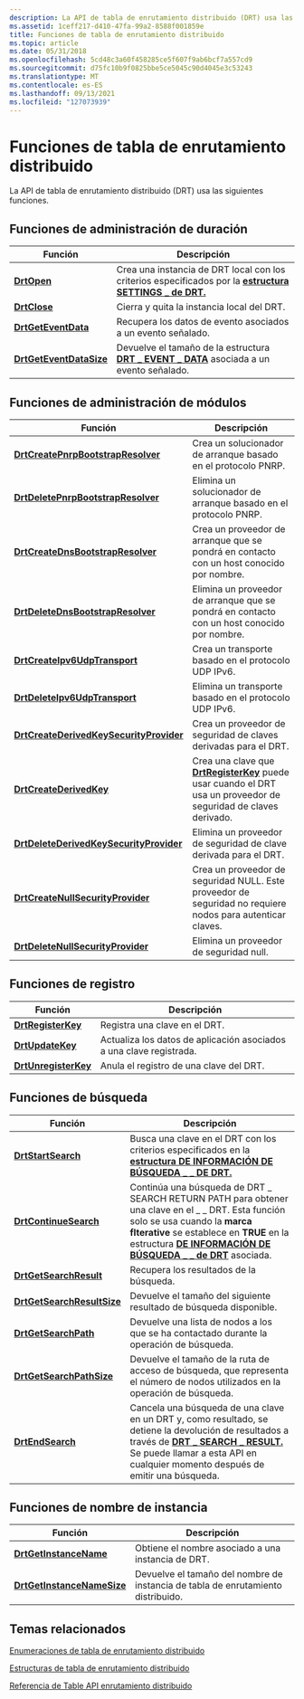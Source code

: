```yaml
---
description: La API de tabla de enrutamiento distribuido (DRT) usa las siguientes funciones.
ms.assetid: 1ceff217-d410-47fa-99a2-8588f001859e
title: Funciones de tabla de enrutamiento distribuido
ms.topic: article
ms.date: 05/31/2018
ms.openlocfilehash: 5cd48c3a60f458285ce5f607f9ab6bcf7a557cd9
ms.sourcegitcommit: d75fc10b9f0825bbe5ce5045c90d4045e3c53243
ms.translationtype: MT
ms.contentlocale: es-ES
ms.lasthandoff: 09/13/2021
ms.locfileid: "127073939"
---
```

# <a name="distributed-routing-table-functions"></a>Funciones de tabla de enrutamiento distribuido

La API de tabla de enrutamiento distribuido (DRT) usa las siguientes funciones.

## <a name="lifetime-management-functions"></a>Funciones de administración de duración



| Función                                           | Descripción                                                                                                    |
|----------------------------------------------------|----------------------------------------------------------------------------------------------------------------|
| [**DrtOpen**](/windows/desktop/api/drt/nf-drt-drtopen)                         | Crea una instancia de DRT local con los criterios especificados por la [**estructura SETTINGS \_ de DRT.**](/windows/desktop/api/drt/ns-drt-drt_settings)  |
| [**DrtClose**](/windows/desktop/api/drt/nf-drt-drtclose)                       | Cierra y quita la instancia local del DRT.                                                              |
| [**DrtGetEventData**](/windows/desktop/api/drt/nf-drt-drtgeteventdata)         | Recupera los datos de evento asociados a un evento señalado.                                                         |
| [**DrtGetEventDataSize**](/windows/desktop/api/drt/nf-drt-drtgeteventdatasize) | Devuelve el tamaño de la estructura [**DRT \_ EVENT \_ DATA**](/windows/desktop/api/drt/ns-drt-drt_event_data) asociada a un evento señalado. |



 

## <a name="module-management-functions"></a>Funciones de administración de módulos



| Función                                                                           | Descripción                                                                                                                           |
|------------------------------------------------------------------------------------|---------------------------------------------------------------------------------------------------------------------------------------|
| [**DrtCreatePnrpBootstrapResolver**](/windows/desktop/api/drt/nf-drt-drtcreatepnrpbootstrapresolver)           | Crea un solucionador de arranque basado en el protocolo PNRP.                                                                              |
| [**DrtDeletePnrpBootstrapResolver**](/windows/desktop/api/drt/nf-drt-drtdeletepnrpbootstrapresolver)           | Elimina un solucionador de arranque basado en el protocolo PNRP.                                                                              |
| [**DrtCreateDnsBootstrapResolver**](/windows/desktop/api/drt/nf-drt-drtcreatednsbootstrapresolver)             | Crea un proveedor de arranque que se pondrá en contacto con un host conocido por nombre.                                                             |
| [**DrtDeleteDnsBootstrapResolver**](/windows/desktop/api/drt/nf-drt-drtdeletednsbootstrapresolver)             | Elimina un proveedor de arranque que se pondrá en contacto con un host conocido por nombre.                                                             |
| [**DrtCreateIpv6UdpTransport**](/windows/desktop/api/drt/nf-drt-drtcreateipv6udptransport)                     | Crea un transporte basado en el protocolo UDP IPv6.                                                                                   |
| [**DrtDeleteIpv6UdpTransport**](/windows/desktop/api/drt/nf-drt-drtdeleteipv6udptransport)                     | Elimina un transporte basado en el protocolo UDP IPv6.                                                                                   |
| [**DrtCreateDerivedKeySecurityProvider**](/windows/desktop/api/drt/nf-drt-drtcreatederivedkeysecurityprovider) | Crea un proveedor de seguridad de claves derivadas para el DRT.                                                                                  |
| [**DrtCreateDerivedKey**](/windows/desktop/api/drt/nf-drt-drtcreatederivedkey)                                 | Crea una clave que [**DrtRegisterKey**](/windows/desktop/api/drt/nf-drt-drtregisterkey) puede usar cuando el DRT usa un proveedor de seguridad de claves derivado. |
| [**DrtDeleteDerivedKeySecurityProvider**](/windows/desktop/api/drt/nf-drt-drtdeletederivedkeysecurityprovider) | Elimina un proveedor de seguridad de clave derivada para el DRT.                                                                                  |
| [**DrtCreateNullSecurityProvider**](/windows/desktop/api/drt/nf-drt-drtcreatenullsecurityprovider)             | Crea un proveedor de seguridad NULL. Este proveedor de seguridad no requiere nodos para autenticar claves.                                 |
| [**DrtDeleteNullSecurityProvider**](/windows/desktop/api/drt/nf-drt-drtdeletenullsecurityprovider)             | Elimina un proveedor de seguridad null.                                                                                                     |



 

## <a name="registration-functions"></a>Funciones de registro



| Función                                     | Descripción                                                    |
|----------------------------------------------|----------------------------------------------------------------|
| [**DrtRegisterKey**](/windows/desktop/api/drt/nf-drt-drtregisterkey)     | Registra una clave en el DRT.                                    |
| [**DrtUpdateKey**](/windows/desktop/api/drt/nf-drt-drtupdatekey)         | Actualiza los datos de aplicación asociados a una clave registrada. |
| [**DrtUnregisterKey**](/windows/desktop/api/drt/nf-drt-drtunregisterkey) | Anula el registro de una clave del DRT.                                |



 

## <a name="search-functions"></a>Funciones de búsqueda



| Función                                                 | Descripción                                                                                                                                                                                                             |
|----------------------------------------------------------|-------------------------------------------------------------------------------------------------------------------------------------------------------------------------------------------------------------------------|
| [**DrtStartSearch**](/windows/desktop/api/drt/nf-drt-drtstartsearch)                 | Busca una clave en el DRT con los criterios especificados en la [**estructura DE INFORMACIÓN DE BÚSQUEDA \_ \_ DE DRT.**](/windows/desktop/api/drt/ns-drt-drt_search_info)                                                                                                      |
| [**DrtContinueSearch**](/windows/desktop/api/drt/nf-drt-drtcontinuesearch)           | Continúa una búsqueda de DRT \_ SEARCH RETURN PATH para obtener una clave en el \_ \_ DRT. Esta función solo se usa cuando la **marca fIterative** se establece en **TRUE** en la estructura [**DE INFORMACIÓN DE BÚSQUEDA \_ \_ de DRT**](/windows/desktop/api/drt/ns-drt-drt_search_info) asociada. |
| [**DrtGetSearchResult**](/windows/desktop/api/drt/nf-drt-drtgetsearchresult)         | Recupera los resultados de la búsqueda.                                                                                                                                                                                         |
| [**DrtGetSearchResultSize**](/windows/desktop/api/drt/nf-drt-drtgetsearchresultsize) | Devuelve el tamaño del siguiente resultado de búsqueda disponible.                                                                                                                                                                   |
| [**DrtGetSearchPath**](/windows/desktop/api/drt/nf-drt-drtgetsearchpath)             | Devuelve una lista de nodos a los que se ha contactado durante la operación de búsqueda.                                                                                                                                                          |
| [**DrtGetSearchPathSize**](/windows/desktop/api/drt/nf-drt-drtgetsearchpathsize)     | Devuelve el tamaño de la ruta de acceso de búsqueda, que representa el número de nodos utilizados en la operación de búsqueda.                                                                                                             |
| [**DrtEndSearch**](/windows/desktop/api/drt/nf-drt-drtendsearch)                     | Cancela una búsqueda de una clave en un DRT y, como resultado, se detiene la devolución de resultados a través de [**DRT \_ SEARCH \_ RESULT.**](/windows/desktop/api/drt/ns-drt-drt_search_result) Se puede llamar a esta API en cualquier momento después de emitir una búsqueda.              |



 

## <a name="instance-name-functions"></a>Funciones de nombre de instancia



| Función                                                 | Descripción                                                      |
|----------------------------------------------------------|------------------------------------------------------------------|
| [**DrtGetInstanceName**](/windows/desktop/api/drt/nf-drt-drtgetinstancename)         | Obtiene el nombre asociado a una instancia de DRT.                    |
| [**DrtGetInstanceNameSize**](/windows/desktop/api/drt/nf-drt-drtgetinstancenamesize) | Devuelve el tamaño del nombre de instancia de tabla de enrutamiento distribuido. |



 

## <a name="related-topics"></a>Temas relacionados

<dl> <dt>

[Enumeraciones de tabla de enrutamiento distribuido](distributed-routing-table-enumerations.md)
</dt> <dt>

[Estructuras de tabla de enrutamiento distribuido](distributed-routing-table-structures.md)
</dt> <dt>

[Referencia de Table API enrutamiento distribuido](distributed-routing-table-api-reference.md)
</dt> </dl>

 

 



